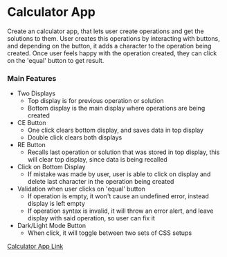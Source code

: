 # Calculator App

Create an calculator app, that lets user create operations and get the solutions to them. User creates this operations by interacting with buttons, and depending on the button, it adds a character to the operation being created. Once user feels happy with the operation created, they can click on the 'equal' button to get result. 

### Main Features
- Two Displays
    - Top display is for previous operation or solution
    - Bottom display is the main display where operations are being created
- CE Button
    - One click clears bottom display, and saves data in top display 
    - Double click clears both displays
- RE Button 
    - Recalls last operation or solution that was stored in top display, this will clear top display, since data is being recalled
- Click on Bottom Display
    - If mistake was made by user, user is able to click on display and delete last character in the operation being created
- Validation when user clicks on 'equal' button
    - If operation is empty, it won't cause an undefined error, instead display is left empty
    - If operation syntax is invalid, it will throw an error alert, and leave display with said operation, so user can fix it 
- Dark/Light Mode Button
    - When click, it will toggle between two sets of CSS setups

[Calculator App Link](https://mquispe96.github.io/calculator_app_mq/)    
